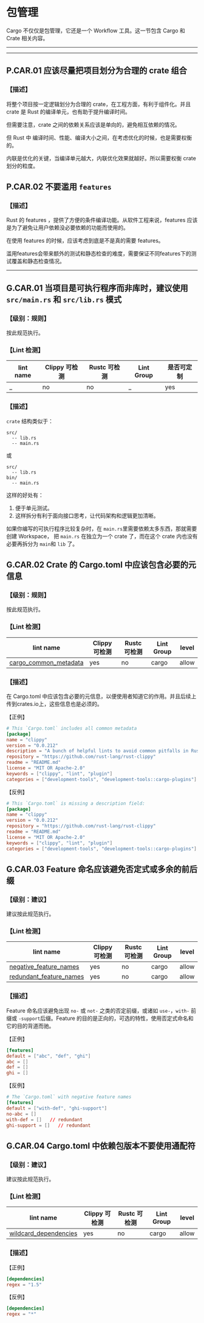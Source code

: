 # 包管理

Cargo 不仅仅是包管理，它还是一个 Workflow 工具。这一节包含 Cargo 和 Crate 相关内容。

---
<!-- toc -->
---

## P.CAR.01   应该尽量把项目划分为合理的 crate 组合

### **【描述】**

将整个项目按一定逻辑划分为合理的 crate，在工程方面，有利于组件化。并且 crate 是 Rust 的编译单元，也有助于提升编译时间。

但需要注意，crate 之间的依赖关系应该是单向的，避免相互依赖的情况。

但 Rust 中 编译时间、性能、编译大小之间，在考虑优化的时候，也是需要权衡的。 

内联是优化的关键，当编译单元越大，内联优化效果就越好。所以需要权衡 crate 划分的粒度。

## P.CAR.02    不要滥用 `features` 

### **【描述】**

Rust 的 features ，提供了方便的条件编译功能。从软件工程来说，features 应该是为了避免让用户依赖没必要依赖的功能而使用的。

在使用 features 的时候，应该考虑到底是不是真的需要 features。

滥用features会带来额外的测试和静态检查的难度，需要保证不同features下的测试覆盖和静态检查情况。

---

## G.CAR.01    当项目是可执行程序而非库时，建议使用 `src/main.rs` 和 `src/lib.rs` 模式

### 【级别：规则】

按此规范执行。

### 【Lint 检测】

| lint name | Clippy 可检测 | Rustc 可检测 | Lint Group | 是否可定制 |
| --------- | ------------- | ------------ | ---------- | ---------- |
| _         | no            | no           | _          | yes        |

### **【描述】**

`crate` 结构类似于：

```text
src/
  -- lib.rs
  -- main.rs
```

或

```text
src/
  -- lib.rs
bin/
  -- main.rs
```

这样的好处有：

1. 便于单元测试。
2. 这样拆分有利于面向接口思考，让代码架构和逻辑更加清晰。

如果你编写的可执行程序比较复杂时，在 `main.rs`里需要依赖太多东西，那就需要创建 Workspace， 把 `main.rs` 在独立为一个 crate 了，而在这个 crate 内也没有必要再拆分为 `main`和 `lib` 了。

## G.CAR.02  Crate 的 Cargo.toml  中应该包含必要的元信息

### 【级别：规则】

按此规范执行。

### 【Lint 检测】

| lint name                                                    | Clippy 可检测 | Rustc 可检测 | Lint Group | level |
| ------------------------------------------------------------ | ------------- | ------------ | ---------- | ----- |
| [cargo_common_metadata](https://rust-lang.github.io/rust-clippy/master/#cargo_common_metadata) | yes           | no           | cargo      | allow |

### 【描述】

在 Cargo.toml 中应该包含必要的元信息，以便使用者知道它的作用。并且后续上传到crates.io上，这些信息也是必须的。

【正例】

```toml
# This `Cargo.toml` includes all common metadata
[package]
name = "clippy"
version = "0.0.212"
description = "A bunch of helpful lints to avoid common pitfalls in Rust"
repository = "https://github.com/rust-lang/rust-clippy"
readme = "README.md"
license = "MIT OR Apache-2.0"
keywords = ["clippy", "lint", "plugin"]
categories = ["development-tools", "development-tools::cargo-plugins"]
```

【反例】

```toml
# This `Cargo.toml` is missing a description field:
[package]
name = "clippy"
version = "0.0.212"
repository = "https://github.com/rust-lang/rust-clippy"
readme = "README.md"
license = "MIT OR Apache-2.0"
keywords = ["clippy", "lint", "plugin"]
categories = ["development-tools", "development-tools::cargo-plugins"]
```

## G.CAR.03   Feature 命名应该避免否定式或多余的前后缀

### 【级别：建议】

建议按此规范执行。

### 【Lint 检测】

| lint name                                                    | Clippy 可检测 | Rustc 可检测 | Lint Group | level |
| ------------------------------------------------------------ | ------------- | ------------ | ---------- | ----- |
| [negative_feature_names](https://rust-lang.github.io/rust-clippy/master/#negative_feature_names) | yes           | no           | cargo      | allow |
| [redundant_feature_names](https://rust-lang.github.io/rust-clippy/master/#redundant_feature_names) | yes           | no           | cargo      | allow |

### 【描述】

Feature 命名应该避免出现 `no-` 或 `not-` 之类的否定前缀，或诸如 `use-`，`with-` 前缀或 `-support`后缀。Feature 的目的是正向的，可选的特性，使用否定式命名和它的目的背道而驰。

【正例】

```toml
[features]
default = ["abc", "def", "ghi"]
abc = []
def = []
ghi = []
```

【反例】

```toml
# The `Cargo.toml` with negative feature names
[features]
default = ["with-def", "ghi-support"]
no-abc = []
with-def = []   // redundant
ghi-support = []   // redundant
```

## G.CAR.04   Cargo.toml  中依赖包版本不要使用通配符

### 【级别：建议】

建议按此规范执行。

### 【Lint 检测】

| lint name                                                    | Clippy 可检测 | Rustc 可检测 | Lint Group | level |
| ------------------------------------------------------------ | ------------- | ------------ | ---------- | ----- |
| [wildcard_dependencies](https://rust-lang.github.io/rust-clippy/master/#wildcard_dependencies) | yes           | no           | cargo      | allow |

### 【描述】

【正例】

```toml
[dependencies]
regex = "1.5"
```

【反例】

```toml
[dependencies]
regex = "*"
```

